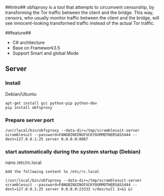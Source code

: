 
##intro##
obfsproxy is a tool that attempts to circumvent censorship, by transforming the Tor traffic between the client and the bridge. 
This way, censors, who usually monitor traffic between the client and the bridge,
 will see innocent-looking transformed traffic instead of the actual Tor traffic.


##feature##

- C# architecture
- Base on Framework3.5
- Support Smart and global Mode 


## Server

### Install

Debian/Ubuntu

```
apt-get install gcc python-pip python-dev
pip install obfsproxy

```

### Prepare server port 

```
/usr/local/bin/obfsproxy --data-dir=/tmp/scramblesuit-server scramblesuit --password=FANGBINXINGFUCKYOURMOTHERSASS444 --dest=127.0.0.1:25 server 0.0.0.0:8087

```


###  start automatically during the system startup (Debian)
nano /etc/rc.local 

```
Add the following content to /etc/rc.local 

(/usr/local/bin/obfsproxy --data-dir=/tmp/scramblesuit-server scramblesuit --password=FANGBINXINGFUCKYOURMOTHERSASS444 --dest=127.0.0.1:25 server 0.0.0.0:23333 >/dev/null 2>&1 &)

```
